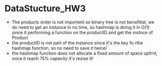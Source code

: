 # DataStucture_HW3

- The products order is not importent so binary tree is not benefitial, 
we do need to get an instance in no time, so hashmap is doing it in O(1)
since it performing a function on the productID and get the instnce of Product
- the productID is not part of the instance since it's the key fo rthe hashmap function, so no need to save it twice/
- the hashmap function does not allocate a fixed amount of space upfrnt, once it reach 75% capacity it's rezise it!
